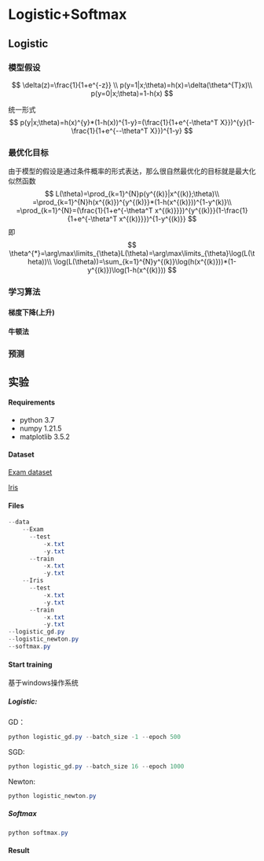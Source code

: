 # Logistic+Softmax

## Logistic

### 模型假设

$$
\delta(z)=\frac{1}{1+e^{-z}} \\
p(y=1|x;\theta)=h(x)=\delta(\theta^{T}x)\\
p(y=0|x;\theta)=1-h(x)
$$

统一形式
$$
p(y|x;\theta)=h(x)^{y}*(1-h(x))^{1-y}=(\frac{1}{1+e^{-\theta^T X}})^{y}(1-\frac{1}{1+e^{--\theta^T X}})^{1-y}
$$


### 最优化目标

由于模型的假设是通过条件概率的形式表达，那么很自然最优化的目标就是最大化似然函数
$$
L(\theta)=\prod_{k=1}^{N}p(y^{(k)}|x^{(k)};\theta)\\
=\prod_{k=1}^{N}h(x^{(k)})^{y^{(k)}}*(1-h(x^{(k)}))^{1-y^(k)}\\
=\prod_{k=1}^{N}=(\frac{1}{1+e^{-\theta^T x^{(k)}}})^{y^{(k)}}(1-\frac{1}{1+e^{-\theta^T x^{(k)}}})^{1-y^{(k)}}
$$
即
$$
\theta^{*}=\arg\max\limits_{\theta}L(\theta)=\arg\max\limits_{\theta}\log(L(\theta))\\
\log(L(\theta))=\sum_{k=1}^{N}y^{(k)}\log(h(x^{(k)}))*(1-y^{(k)})\log(1-h(x^{(k)}))
$$


### 学习算法

#### 梯度下降(上升)

#### 牛顿法

### 预测

## 实验

#### Requirements

* python 3.7
* numpy 1.21.5
* matplotlib 3.5.2

#### Dataset

[Exam dataset](http://www.nustm.cn/member/rxia/ml/data/Exam.zip)

[Iris](http://www.nustm.cn/member/rxia/ml/data/Iris.zip)

#### Files

```java
--data
    --Exam
      --test
    	  -x.txt
    	  -y.txt
      --train
          -x.txt
    	  -y.txt
    --Iris
      --test
    	  -x.txt
    	  -y.txt
      --train
          -x.txt
    	  -y.txt
--logistic_gd.py
--logistic_newton.py
--softmax.py
```

#### Start training

基于windows操作系统

##### Logistic:

GD：

```powershell
python logistic_gd.py --batch_size -1 --epoch 500
```

SGD:

```powershell
python logistic_gd.py --batch_size 16 --epoch 1000
```
Newton:
```powershell
python logistic_newton.py
```

##### Softmax

```powershell
python softmax.py
```

#### Result

